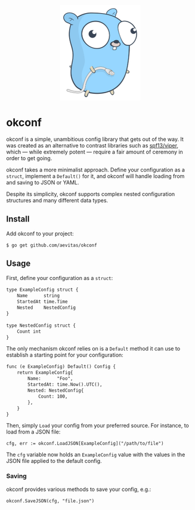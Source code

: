<div align="center">
<img src="./gopher.svg" height=256>
</div>

# okconf

okconf is a simple, unambitious config library that gets out of the way. It was created as an alternative to contrast libraries such as [spf13/viper](https://github.com/spf13/viper), which &mdash; while extremely potent &mdash; require a fair amount of ceremony in order to get going.

okconf takes a more minimalist approach. Define your configuration as a `struct`, implement a `Default()` for it, and okconf will handle loading from and saving to JSON or YAML.

Despite its simplicity, okconf supports complex nested configuration structures and many different data types.

## Install

Add okconf to your project:

```shell
$ go get github.com/aevitas/okconf
```

## Usage

First, define your configuration as a `struct`:

```golang
type ExampleConfig struct {
	Name      string
	StartedAt time.Time
	Nested    NestedConfig
}

type NestedConfig struct {
	Count int
}
```

The only mechanism okconf relies on is a `Default` method it can use to establish a starting point for your configuration:

```golang
func (e ExampleConfig) Default() Config {
	return ExampleConfig{
		Name:      "Foo",
		StartedAt: time.Now().UTC(),
		Nested: NestedConfig{
			Count: 100,
		},
	}
}
```

Then, simply `Load` your config from your preferred source. For instance, to load from a JSON file:

```golang
cfg, err := okconf.LoadJSON[ExampleConfig]("/path/to/file")
```

The `cfg` variable now holds an `ExampleConfig` value with the values in the JSON file applied to the default config.

### Saving

okconf provides various methods to save your config, e.g.:

```golang
okconf.SaveJSON(cfg, "file.json")
```